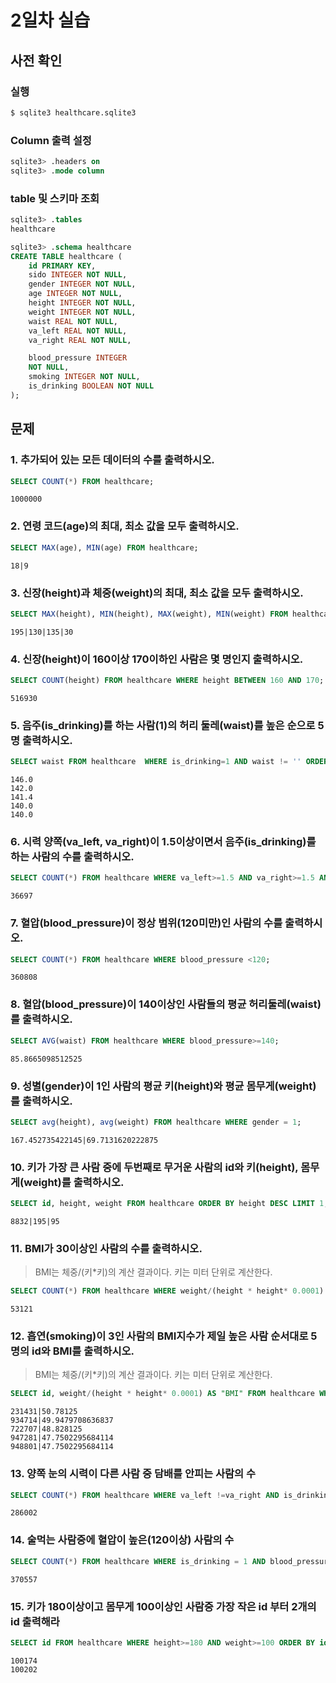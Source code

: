 # 2일차 실습

## 사전 확인

### 실행

```bash
$ sqlite3 healthcare.sqlite3 
```

### Column 출력 설정

```sql
sqlite3> .headers on 
sqlite3> .mode column
```

### table 및 스키마 조회

```sql
sqlite3> .tables
healthcare

sqlite3> .schema healthcare
CREATE TABLE healthcare (
    id PRIMARY KEY,        
    sido INTEGER NOT NULL, 
    gender INTEGER NOT NULL,
    age INTEGER NOT NULL,  
    height INTEGER NOT NULL,
    weight INTEGER NOT NULL,
    waist REAL NOT NULL,   
    va_left REAL NOT NULL, 
    va_right REAL NOT NULL,

    blood_pressure INTEGER 
    NOT NULL,
    smoking INTEGER NOT NULL,
    is_drinking BOOLEAN NOT NULL
);
```

## 문제

### 1. 추가되어 있는 모든 데이터의 수를 출력하시오.

```sql
SELECT COUNT(*) FROM healthcare;
```

```
1000000
```

### 2. 연령 코드(age)의 최대, 최소 값을 모두 출력하시오. 

```sql
SELECT MAX(age), MIN(age) FROM healthcare;
```

```
18|9
```

### 3. 신장(height)과 체중(weight)의 최대, 최소 값을 모두 출력하시오.

```sql
SELECT MAX(height), MIN(height), MAX(weight), MIN(weight) FROM healthcare;
```

```
195|130|135|30
```

### 4. 신장(height)이 160이상 170이하인 사람은 몇 명인지 출력하시오.

```sql
SELECT COUNT(height) FROM healthcare WHERE height BETWEEN 160 AND 170;
```

```
516930
```

### 5. 음주(is_drinking)를 하는 사람(1)의 허리 둘레(waist)를 높은 순으로 5명 출력하시오. 

```sql
SELECT waist FROM healthcare  WHERE is_drinking=1 AND waist != '' ORDER BY waist DESC LIMIT 5; 
```

```
146.0
142.0
141.4
140.0
140.0
```

### 6. 시력 양쪽(va_left, va_right)이 1.5이상이면서 음주(is_drinking)를 하는 사람의 수를 출력하시오.

```sql
SELECT COUNT(*) FROM healthcare WHERE va_left>=1.5 AND va_right>=1.5 AND is_drinking = 1;
```

```
36697
```

### 7. 혈압(blood_pressure)이 정상 범위(120미만)인 사람의 수를 출력하시오.

```sql
SELECT COUNT(*) FROM healthcare WHERE blood_pressure <120;
```

```
360808
```

### 8. 혈압(blood_pressure)이 140이상인 사람들의 평균 허리둘레(waist)를 출력하시오.

```sql
SELECT AVG(waist) FROM healthcare WHERE blood_pressure>=140;
```

```
85.8665098512525
```

### 9. 성별(gender)이 1인 사람의 평균 키(height)와 평균 몸무게(weight)를 출력하시오.

```sql
SELECT avg(height), avg(weight) FROM healthcare WHERE gender = 1;
```

```
167.452735422145|69.7131620222875
```

### 10. 키가 가장 큰 사람 중에 두번째로 무거운 사람의 id와 키(height), 몸무게(weight)를 출력하시오.

```sql
SELECT id, height, weight FROM healthcare ORDER BY height DESC LIMIT 1; 
```

```
8832|195|95
```

### 11. BMI가 30이상인 사람의 수를 출력하시오. 

> BMI는 체중/(키*키)의 계산 결과이다. 
> 키는 미터 단위로 계산한다.

```sql
SELECT COUNT(*) FROM healthcare WHERE weight/(height * height* 0.0001) >=30;
```

```
53121
```

### 12. 흡연(smoking)이 3인 사람의 BMI지수가 제일 높은 사람 순서대로 5명의 id와 BMI를 출력하시오.

> BMI는 체중/(키*키)의 계산 결과이다. 
> 키는 미터 단위로 계산한다.

```sql
SELECT id, weight/(height * height* 0.0001) AS "BMI" FROM healthcare WHERE smoking=3 ORDER BY BMI DESC LIMIT 5;
```

```
231431|50.78125
934714|49.9479708636837
722707|48.828125
947281|47.7502295684114
948801|47.7502295684114
```

### 13. 양쪽 눈의 시력이 다른 사람 중 담배를 안피는 사람의 수

```sql
SELECT COUNT(*) FROM healthcare WHERE va_left !=va_right AND is_drinking = 0;
```

```
286002
```

### 14. 술먹는 사람중에 혈압이 높은(120이상) 사람의 수

```sql
SELECT COUNT(*) FROM healthcare WHERE is_drinking = 1 AND blood_pressure >= 120;
```

```
370557
```

### 15. 키가 180이상이고 몸무게 100이상인 사람중 가장 작은 id 부터 2개의 id 출력해라

```sql
SELECT id FROM healthcare WHERE height>=180 AND weight>=100 ORDER BY id ASC LIMIT 2;
```

```
100174
100202
```